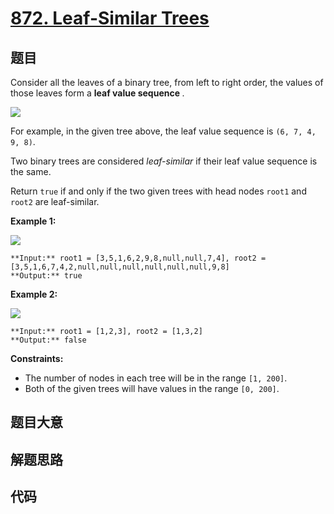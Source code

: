 # [872. Leaf-Similar Trees](https://leetcode.com/problems/leaf-similar-trees)

## 题目

Consider all the leaves of a binary tree, from left to right order, the values
of those leaves form a **leaf value sequence** _._

![](https://s3-lc-upload.s3.amazonaws.com/uploads/2018/07/16/tree.png)

For example, in the given tree above, the leaf value sequence is `(6, 7, 4, 9,
8)`.

Two binary trees are considered _leaf-similar_  if their leaf value sequence
is the same.

Return `true` if and only if the two given trees with head nodes `root1` and
`root2` are leaf-similar.



**Example 1:**

![](https://assets.leetcode.com/uploads/2020/09/03/leaf-similar-1.jpg)

    
    
    **Input:** root1 = [3,5,1,6,2,9,8,null,null,7,4], root2 = [3,5,1,6,7,4,2,null,null,null,null,null,null,9,8]
    **Output:** true
    

**Example 2:**

![](https://assets.leetcode.com/uploads/2020/09/03/leaf-similar-2.jpg)

    
    
    **Input:** root1 = [1,2,3], root2 = [1,3,2]
    **Output:** false
    



**Constraints:**

  * The number of nodes in each tree will be in the range `[1, 200]`.
  * Both of the given trees will have values in the range `[0, 200]`.


## 题目大意

## 解题思路

## 代码

```javascript

```

